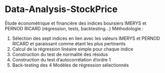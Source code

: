 # Data-Analysis-StockPrice
Étude économétrique et financière des indices boursiers IMERYS et PERNOD RICARD (régression, tests, backtesting…)
Méthodologie :
1) Sélection des sept indices en lien avec les valeurs IMERYS et PERNOD RICARD et paraissant comme étant les plus pertinents
2) Calcul de la régression linéaire simple pour chaque indice
3) Construction du test de normalité des résidus
4) Construction du test d’autocorrélation d’ordre 1
5) Back-testing des 4 Modèles de régression sélectionnés
